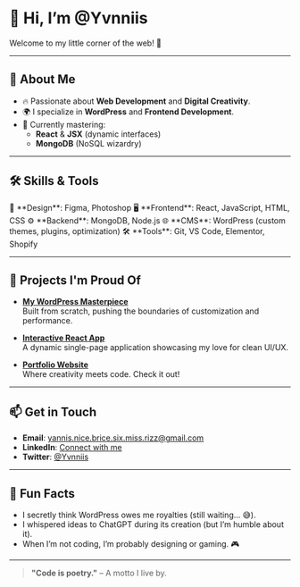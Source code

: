# 👋 Hi, I’m @Yvnniis

Welcome to my little corner of the web! 🚀

---

## 👀 About Me

- 🔥 Passionate about **Web Development** and **Digital Creativity**.
- 🌍 I specialize in **WordPress** and **Frontend Development**.
- 🌱 Currently mastering:
  - **React** & **JSX** (dynamic interfaces)
  - **MongoDB** (NoSQL wizardry)

---

## 🛠️ Skills & Tools

<div style="display: flex; align-items: center;">
🎨 **Design**: Figma, Photoshop  
🖥️ **Frontend**: React, JavaScript, HTML, CSS  
⚙️ **Backend**: MongoDB, Node.js  
🌐 **CMS**: WordPress (custom themes, plugins, optimization)  
🛠️ **Tools**: Git, VS Code, Elementor, Shopify  
</div>

---

## 🚀 Projects I'm Proud Of

- **[My WordPress Masterpiece](https://github.com/Yvnniis/my-wordpress-project)**  
  Built from scratch, pushing the boundaries of customization and performance.

- **[Interactive React App](https://github.com/Yvnniis/react-app)**  
  A dynamic single-page application showcasing my love for clean UI/UX.

- **[Portfolio Website](https://yvnniis.dev)**  
  Where creativity meets code. Check it out!

---

## 📫 Get in Touch

- **Email**: [yannis.nice.brice.six.miss.rizz@gmail.com](mailto:yannis.nice.brice.six.miss.rizz@gmail.com)  
- **LinkedIn**: [Connect with me](https://linkedin.com/in/your-profile)  
- **Twitter**: [@Yvnniis](https://twitter.com/your-profile)  

---

## 🌟 Fun Facts

- I secretly think WordPress owes me royalties (still waiting… 😅).  
- I whispered ideas to ChatGPT during its creation (but I’m humble about it).  
- When I’m not coding, I’m probably designing or gaming. 🎮

---

> **"Code is poetry."** – A motto I live by.
